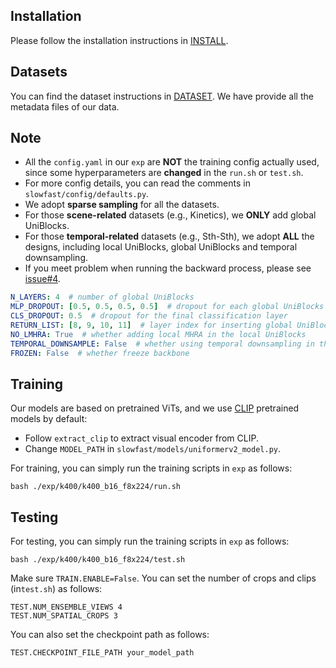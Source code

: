 ## Installation

Please follow the installation instructions in [INSTALL](INSTALL.md).

## Datasets

You can find the dataset instructions in [DATASET](DATASET.md). We have provide all the metadata files of our data.


## Note
- All the `config.yaml` in our `exp` are **NOT** the training config actually used, since some hyperparameters are **changed** in the `run.sh` or `test.sh`.
- For more config details, you can read the comments in `slowfast/config/defaults.py`.
- We adopt **sparse sampling** for all the datasets.
- For those **scene-related** datasets (e.g., Kinetics), we **ONLY** add global UniBlocks.
- For those **temporal-related** datasets (e.g., Sth-Sth), we adopt **ALL** the designs, including local UniBlocks, global UniBlocks and temporal downsampling.
- If you meet problem when running the backward process, please see [issue#4](https://github.com/OpenGVLab/UniFormerV2/issues/4).
```yaml
N_LAYERS: 4  # number of global UniBlocks
MLP_DROPOUT: [0.5, 0.5, 0.5, 0.5]  # dropout for each global UniBlocks
CLS_DROPOUT: 0.5  # dropout for the final classification layer
RETURN_LIST: [8, 9, 10, 11]  # layer index for inserting global UniBlocks
NO_LMHRA: True  # whether adding local MHRA in the local UniBlocks
TEMPORAL_DOWNSAMPLE: False  # whether using temporal downsampling in the patch embedding
FROZEN: False  # whether freeze backbone
```


## Training

Our models are based on pretrained ViTs, and we use [CLIP](https://github.com/openai/CLIP) pretrained models by default:
- Follow `extract_clip` to extract visual encoder from CLIP.
- Change `MODEL_PATH` in `slowfast/models/uniformerv2_model.py`.

For training, you can simply run the training scripts in `exp` as follows:
```shell
bash ./exp/k400/k400_b16_f8x224/run.sh
```


## Testing
For testing, you can simply run the training scripts in `exp` as follows:

```shell
bash ./exp/k400/k400_b16_f8x224/test.sh
```

Make sure `TRAIN.ENABLE=False`. You can set the number of crops and clips (in`test.sh`) as follows:


   ```shell
   TEST.NUM_ENSEMBLE_VIEWS 4
   TEST.NUM_SPATIAL_CROPS 3
   ```

You can also set the checkpoint path as follows:

```shell
TEST.CHECKPOINT_FILE_PATH your_model_path
```
